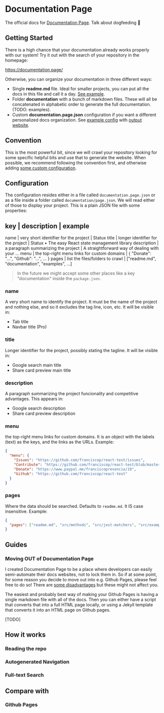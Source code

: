 # Documentation Page

The official docs for [Documentation Page](https://documentation.page/). Talk about dogfeeding 🤗


## Getting Started

There is a high chance that your documentation already works properly with our system! Try it out with the search of your repository in the homepage:

https://documentation.page/

Otherwise, you can organize your documentation in three different ways:

- Single **readme.md** file. Ideal for smaller projects, you can put all the docs in this file and call it a day. [See example](https://documentation.page/github/sindresorhus/meow/).
- Folder **documentation** with a bunch of markdown files. These will all be concatenated in alphabetic order to generate the full documentation. (TODO: examples).
- Custom **documentation.page.json** configuration if you want a different personalized docs organization. See [example config](https://github.com/franciscop/react-test/blob/master/documentation.page.json) with [output website](https://react-test.dev/).

## Convention

This is the most powerful bit, since we will crawl your repository looking for some specific helpful bits and use that to generate the website. When possible, we recommend following the convention first, and otherwise adding [some custom configuration](#configuration).



## Configuration

The configuration resides either in a file called `documentation.page.json` or as a file inside a folder called `documentation/page.json`. We will read either of those to display your project. This is a plain JSON file with some properties:

key         | description                                    | example
----------------------------------------------------------------------------------------------------------
name        | very short identifier for the project          | Statux
title       | longer identifier for the project              | Statux • The easy React state management library
description | a paragraph summarizing the project            | A straightforward way of dealing with your ...
menu        | the top-right menu links for custom domains    | { "Donate": "...", "Github": "...", ... }
pages       | list the files/folders to crawl                | \["readme.md", "documentation", "examples", ...\]


> In the future we might accept some other places like a key "documentation" inside the `package.json`.

### name

A very short name to identify the project. It must be the name of the project and nothing else, and so it excludes the tag line, icon, etc. It will be visible in:

- Tab title
- Navbar title (Pro)


### title

Longer identifier for the project, possibly stating the tagline. It will be visible in:

- Google search main title
- Share card preview main title


### description

A paragraph summarizing the project funcionality and competitive advantages. This appears in:

  - Google search description
  - Share card preview description
  

### menu 

the top-right menu links for custom domains. It is an object with the labels (text) as the keys, and the links as the URLs. Example:

```json
{
  "menu": {
    "Issues": "https://github.com/franciscop/react-test/issues",
    "Contribute": "https://github.com/franciscop/react-test/blob/master/Contributing.md",
    "Donate": "https://www.paypal.me/franciscopresencia/19",
    "Github": "https://github.com/franciscop/react-test"
  }
}
```


### pages

Where the data should be searched. Defaults to `readme.md`. It IS case insensitive. Example:

```json
{
  "pages": ["readme.md", "src/methods", "src/jest-matchers", "src/examples"]
}
```



## Guides

### Moving OUT of Documentation Page

I created Documentation Page to be a place where developers can easily semi-automate their docs websites, not to lock them in. So if at some point, for some reason you decide to move out into e.g. Github Pages, please feel free to do so! There are [some disadvantages](#github-pages) but these might not affect you.

The easiest and probably best way of making your Github Pages is having a single markdown file with all of the docs. Then you can either have a script that converts that into a full HTML page locally, or using a Jekyll template that converts it into an HTML page on Github pages.

[TODO]




## How it works

### Reading the repo

### Autogenerated Navigation

### Full-text Search


## Compare with

### Github Pages
